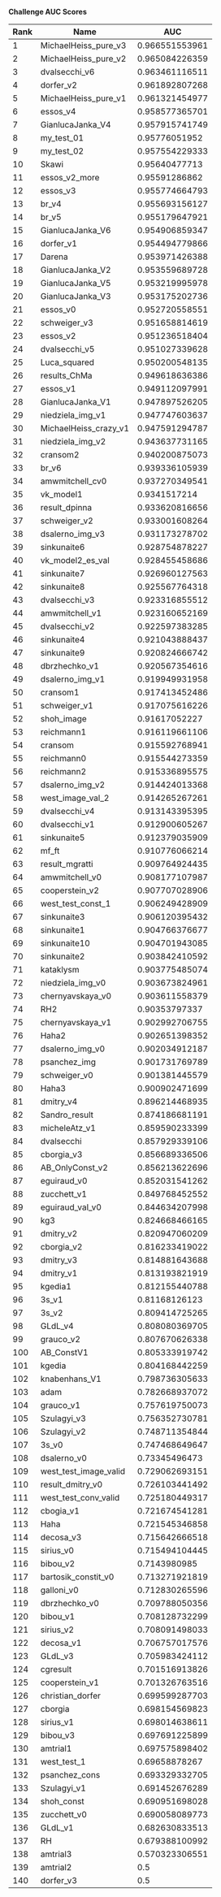 **Challenge AUC Scores**


|Rank|Name|AUC|
|----|-----|---|
|1|MichaelHeiss_pure_v3|0.966551553961| 
|2|MichaelHeiss_pure_v2|0.965084226359| 
|3|dvalsecchi_v6|0.963461116511| 
|4|dorfer_v2|0.961892807268| 
|5|MichaelHeiss_pure_v1|0.961321454977| 
|6|essos_v4|0.958577365701| 
|7|GianlucaJanka_V4|0.957915741749| 
|8|my_test_01|0.95776051952| 
|9|my_test_02|0.957554229333| 
|10|Skawi|0.95640477713| 
|11|essos_v2_more|0.95591286862| 
|12|essos_v3|0.955774664793| 
|13|br_v4|0.955693156127| 
|14|br_v5|0.955179647921| 
|15|GianlucaJanka_V6|0.954906859347| 
|16|dorfer_v1|0.954494779866| 
|17|Darena|0.953971426388| 
|18|GianlucaJanka_V2|0.953559689728| 
|19|GianlucaJanka_V5|0.953219995978| 
|20|GianlucaJanka_V3|0.953175202736| 
|21|essos_v0|0.952720558551| 
|22|schweiger_v3|0.951658814619| 
|23|essos_v2|0.951236518404| 
|24|dvalsecchi_v5|0.951027339628| 
|25|Luca_squared|0.950200548135| 
|26|results_ChMa|0.949618636386| 
|27|essos_v1|0.949112097991| 
|28|GianlucaJanka_V1|0.947897526205| 
|29|niedziela_img_v1|0.947747603637| 
|30|MichaelHeiss_crazy_v1|0.947591294787| 
|31|niedziela_img_v2|0.943637731165| 
|32|cransom2|0.940200875073| 
|33|br_v6|0.939336105939| 
|34|amwmitchell_cv0|0.937270349541| 
|35|vk_model1|0.9341517214| 
|36|result_dpinna|0.933620816656| 
|37|schweiger_v2|0.933001608264| 
|38|dsalerno_img_v3|0.931173278702| 
|39|sinkunaite6|0.928754878227| 
|40|vk_model2_es_val|0.928455458686| 
|41|sinkunaite7|0.926960127563| 
|42|sinkunaite8|0.925567764318| 
|43|dvalsecchi_v3|0.923316855512| 
|44|amwmitchell_v1|0.923160652169| 
|45|dvalsecchi_v2|0.922597383285| 
|46|sinkunaite4|0.921043888437| 
|47|sinkunaite9|0.920824666742| 
|48|dbrzhechko_v1|0.920567354616| 
|49|dsalerno_img_v1|0.919949931958| 
|50|cransom1|0.917413452486| 
|51|schweiger_v1|0.917075616226| 
|52|shoh_image|0.91617052227| 
|53|reichmann1|0.916119661106| 
|54|cransom|0.915592768941| 
|55|reichmann0|0.915544273359| 
|56|reichmann2|0.915336895575| 
|57|dsalerno_img_v2|0.914424013368| 
|58|west_image_val_2|0.914265267261| 
|59|dvalsecchi_v4|0.913143395395| 
|60|dvalsecchi_v1|0.912900605267| 
|61|sinkunaite5|0.912379035909| 
|62|mf_ft|0.910776066214| 
|63|result_mgratti|0.909764924435| 
|64|amwmitchell_v0|0.908177107987| 
|65|cooperstein_v2|0.907707028906| 
|66|west_test_const_1|0.906249428909| 
|67|sinkunaite3|0.906120395432| 
|68|sinkunaite1|0.904766376677| 
|69|sinkunaite10|0.904701943085| 
|70|sinkunaite2|0.903842410592| 
|71|kataklysm|0.903775485074| 
|72|niedziela_img_v0|0.903673824961| 
|73|chernyavskaya_v0|0.903611558379| 
|74|RH2|0.90353797337| 
|75|chernyavskaya_v1|0.902992706755| 
|76|Haha2|0.902651398352| 
|77|dsalerno_img_v0|0.902034912187| 
|78|psanchez_img|0.901731769789| 
|79|schweiger_v0|0.901381445579| 
|80|Haha3|0.900902471699| 
|81|dmitry_v4|0.896214468935| 
|82|Sandro_result|0.874186681191| 
|83|micheleAtz_v1|0.859590233399| 
|84|dvalsecchi|0.857929339106| 
|85|cborgia_v3|0.856689336506| 
|86|AB_OnlyConst_v2|0.856213622696| 
|87|eguiraud_v0|0.852031541262| 
|88|zucchett_v1|0.849768452552| 
|89|eguiraud_val_v0|0.844634207998| 
|90|kg3|0.824668466165| 
|91|dmitry_v2|0.820947060209| 
|92|cborgia_v2|0.816233419022| 
|93|dmitry_v3|0.814881643688| 
|94|dmitry_v1|0.813193821919| 
|95|kgedia1|0.812155440788| 
|96|3s_v1|0.81168126123| 
|97|3s_v2|0.809414725265| 
|98|GLdL_v4|0.808080369705| 
|99|grauco_v2|0.807670626338| 
|100|AB_ConstV1|0.805333919742| 
|101|kgedia|0.804168442259| 
|102|knabenhans_V1|0.798736305633| 
|103|adam|0.782668937072| 
|104|grauco_v1|0.757619750073| 
|105|Szulagyi_v3|0.756352730781| 
|106|Szulagyi_v2|0.748711354844| 
|107|3s_v0|0.747468649647| 
|108|dsalerno_v0|0.73345496473| 
|109|west_test_image_valid|0.729062693151| 
|110|result_dmitry_v0|0.726103441492| 
|111|west_test_conv_valid|0.725180449317| 
|112|cbogia_v1|0.721674541281| 
|113|Haha|0.721545346858| 
|114|decosa_v3|0.715642666518| 
|115|sirius_v0|0.715494104445| 
|116|bibou_v2|0.7143980985| 
|117|bartosik_constit_v0|0.713271921819| 
|118|galloni_v0|0.712830265596| 
|119|dbrzhechko_v0|0.709788050356| 
|120|bibou_v1|0.708128732299| 
|121|sirius_v2|0.708091498033| 
|122|decosa_v1|0.706757017576| 
|123|GLdL_v3|0.705983424112| 
|124|cgresult|0.701516913826| 
|125|cooperstein_v1|0.701326763516| 
|126|christian_dorfer|0.699599287703| 
|127|cborgia|0.698154569823| 
|128|sirius_v1|0.698014638611| 
|129|bibou_v3|0.697691225899| 
|130|amtrial1|0.697575898402| 
|131|west_test_1|0.69658878267| 
|132|psanchez_cons|0.693329332705| 
|133|Szulagyi_v1|0.691452676289| 
|134|shoh_const|0.690951698028| 
|135|zucchett_v0|0.690058089773| 
|136|GLdL_v1|0.682630833513| 
|137|RH|0.679388100992| 
|138|amtrial3|0.570323306551| 
|139|amtrial2|0.5| 
|140|dorfer_v3|0.5| 
